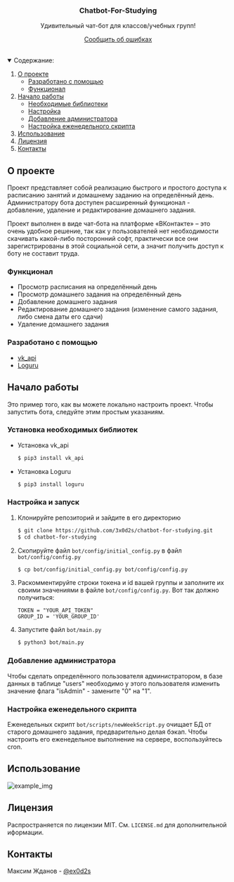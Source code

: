 <!-- PROJECT LOGO -->
<p align="center">
  <h3 align="center">Chatbot-For-Studying</h3>
  <p align="center">
    Удивительный чат-бот для классов/учебных групп!
  </p>
  <p align="center">
    <a href="https://github.com/3x0d2s/Chatbot-For-Studying/issues">Сообщить об ошибках</a>
  </p>
</p>

<br />
<!-- TABLE OF CONTENTS -->
<details open="open">
  <summary>Содержание:</summary>
  <ol>
    <li>
      <a href="#О-проекте">О проекте</a>
      <ul>
        <li><a href="#Разработано-с-помощью">Разработано с помощью</li>
        <li><a href="#Функционал">Функционал</li>
      </ul>
    </li>
    <li>
      <a href="#Начало-работы">Начало работы</a>
      <ul>
        <li><a href="#Установка-необходимых-библиотек">Необходимые библиотеки</a></li>
        <li><a href="#Настройка">Настройка</a></li>
        <li><a href="#Добавление-администратора">Добавление администратора</a></li>
        <li><a href="#Настройка-еженедельного-скрипта">Настройка еженедельного скрипта</a></li>
      </ul>
    </li>
    <li><a href="#Использование">Использование</a></li>
    <li><a href="#Лицензия">Лицензия</a></li>
    <li><a href="#Контакты">Контакты</a></li>
  </ol>
</details>

<!-- ABOUT THE PROJECT -->

## О проекте

Проект представляет собой реализацию быстрого и простого доступа к расписанию занятий и домашнему заданию на определённый день. Администратору бота доступен расширенный функционал - добавление, удаление и редактирование домашнего задания.

Проект выполнен в виде чат-бота на платформе «ВКонтакте» – это очень удобное решение, так как у пользователей нет необходимости скачивать какой-либо посторонний софт, практически все они зарегистрированы в этой социальной сети, а значит получить доступ к боту не составит труда.

### Функционал

- Просмотр расписания на определённый день
- Просмотр домашнего задания на определённый день
- Добавление домашнего задания
- Редактирование домашнего задания (изменение самого задания, либо смена даты его сдачи)
- Удаление домашнего задания

### Разработано с помощью

- [vk_api](https://github.com/python273/vk_api)
- [Loguru ](https://github.com/Delgan/loguru)

<!-- GETTING STARTED -->

## Начало работы

Это пример того, как вы можете локально настроить проект. Чтобы запустить бота, следуйте этим простым указаниям.

### Установка необходимых библиотек

- Установка vk_api
  ```sh
  $ pip3 install vk_api
  ```
- Установка Loguru
  ```sh
  $ pip3 install loguru
  ```

### Настройка и запуск

1. Клонируйте репозиторий и зайдите в его директорию
   ```sh
   $ git clone https://github.com/3x0d2s/chatbot-for-studying.git
   $ cd chatbot-for-studying
   ```
2. Скопируйте файл `bot/config/initial_config.py` в файл `bot/config/config.py`
   ```sh
   $ cp bot/config/initial_config.py bot/config/config.py
   ```
3. Раскомментируйте строки токена и id вашей группы и заполните их своими значениями в файле `bot/config/config.py`. Вот так должно получиться:
   ```PY
   TOKEN = "YOUR_API_TOKEN"
   GROUP_ID = 'YOUR_GROUP_ID'
   ```
5. Запустите файл `bot/main.py`
   ```sh
   $ python3 bot/main.py
   ```

### Добавление администратора

Чтобы сделать определённого пользователя администратором, в базе данных в таблице "users" необходимо у этого пользователя изменить значение флага "isAdmin" - замените "0" на "1".

### Настройка еженедельного скрипта

Еженедельных скрипт `bot/scripts/newWeekScript.py` очищает БД от старого домашнего задания, предварительно делая бэкап. Чтобы настроить его еженедельное выполнение на сервере, воспользуйтесь cron.

<!-- USAGE EXAMPLES -->

## Использование

![example_img](https://user-images.githubusercontent.com/58226124/116445943-1d305b80-a85f-11eb-9c9d-f6d3bc67766f.png)

<!-- LICENSE -->

## Лицензия

Распространяется по лицензии MIT. См. `LICENSE.md` для дополнительной иформации.

<!-- CONTACT -->

## Контакты

Максим Жданов - [@ex0d2s](https://t.me/ex0d2s)
